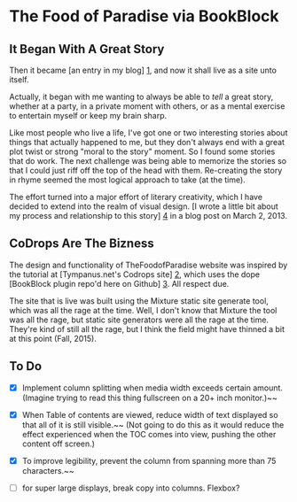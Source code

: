 # The Food of Paradise via BookBlock

## It Began With A Great Story

Then it became [an entry in my blog] [1], and now it shall live as a site unto itself.

Actually, it began with me wanting to always be able to *tell* a great story, whether at a party, in a private moment with others, or as a mental exercise to entertain myself or keep my brain sharp.

Like most people who live a life, I've got one or two interesting stories about things that actually happened to me, but they don't always end with a great plot twist or strong "moral to the story" moment. So I found some stories that do work. The next challenge was being able to memorize the stories so that I could just riff off the top of the head with them. Re-creating the story in rhyme seemed the most logical approach to take (at the time).

The effort turned into a major effort of literary creativity, which I have decided to extend into the realm of visual design. [I wrote a little bit about my process and relationship to this story] [4] in a blog post on March 2, 2013.

## CoDrops Are The Bizness
The design and functionality of TheFoodofParadise website was inspired by the tutorial at [Tympanus.net's Codrops site] [2], which uses the dope [BookBlock plugin repo'd here on Github] [3]. All respect due.

The site that is live was built using the Mixture static site generate tool, which was all the rage at the time. Well, I don't know that Mixture the tool was all the rage, but static site generators were all the rage at the time. They're kind of still all the rage, but I think the field might have thinned a bit at this point (Fall, 2015). 

[1]: http://qaidjacobs.com/the-food-of-paradise/
[2]: http://tympanus.net/codrops/2012/12/11/fullscreen-pageflip-layout/
[3]: https://github.com/codrops/BookBlock
[4]: http://qaidjacobs.com/retelling-an-ancient-tale-with-jquery/

## To Do
- [x]  Implement column splitting when media width exceeds certain amount. (Imagine trying to read this thing fullscreen on a 20+ inch monitor.)~~

- [x]  When Table of contents are viewed, reduce width of text displayed so that all of it is still visible.~~ (Not going to do this as it would reduce the effect experienced when the TOC comes into view, pushing the other content off screen.)

- [x]  To improve legibility, prevent the column from spanning more than 75 characters.~~

- [ ] for super large displays, break copy into columns. Flexbox?
